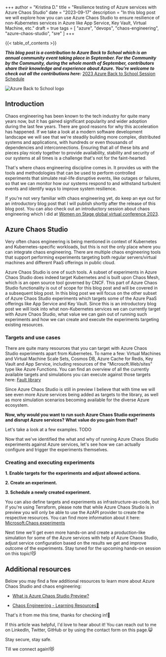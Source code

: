 +++
author = "Kristina D."
title = "Resilience testing of Azure services with Azure Chaos Studio"
date = "2023-09-17"
description = "In this blog post we will explore how you can use Azure Chaos Studio to ensure resilience of non-Kubernetes services in Azure like App Service, Key Vault, Virtual Machine, etc."
draft = true
tags = [
    "azure",
    "devops",
    "chaos-engineering",
    "azure-chaos-studio",
    "sre"
]
+++

{{< table_of_contents >}}

***This blog post is a contribution to Azure Back to School which is an annual community event taking place in September. For the Community by the Community, during the whole month of September, contributors share their knowledge and experience about Azure. You're welcome to check out all the contributions here:*** [2023 Azure Back to School Session Schedule](https://azurebacktoschool.github.io/edge%20case/azure-back-to-school-2023-session-schedule)

![Azure Back to School logo](../../images/azure_back_to_school_logo.webp)

## Introduction

Chaos engineering has been known to the tech industry for quite many years now, but it has gained significant popularity and wider adoption during the last few years. There are good reasons for why this acceleration has happened. If we take a look at a modern software development landscape we will see that we're steadily building more complex, distributed systems and applications, with hundreds or even thousands of dependencies and interconnections. Ensuring that all of these bits and pieces play nicely together to provide availability, stability and security of our systems at all times is a challenge that's not for the faint-hearted.

That's where chaos engineering discipline comes in. It provides us with the tools and methodologies that can be used to perform controlled experiments that simulate real-life disruptive events, like outages or failures, so that we can monitor how our systems respond to and withstand turbulent events and identify ways to improve system resilience.

If you're not very familiar with chaos engineering yet, do keep an eye out for an introductory blog post that I will publish shortly after the release of this blog post. You can also check out an introductory session about chaos engineering which I did at [Women on Stage global virtual conference 2023](https://www.womenonstage.net/event-details/global-virtual-conference-2023).

## Azure Chaos Studio

Very often chaos engineering is being mentioned in context of Kubernetes and Kubernetes-specific workloads, but this is not the only place where you can integrate chaos engineering. There are multiple chaos engineering tools that support performing experiments targeting both regular servers/virtual machines and different PaaS offerings in public cloud.

Azure Chaos Studio is one of such tools. A subset of experiments in Azure Chaos Studio does indeed target Kubernetes and is built upon Chaos Mesh, which is an open source tool governed by CNCF. This part of Azure Chaos Studio functionality is out of scope for this blog post and will be covered in a subsequent blog post. In this blog post we will focus on the other subset of Azure Chaos Studio experiments which targets some of the Azure PaaS offerings like App Service and Key Vault. Since this is an introductory blog post we will look into what non-Kubernetes services we can currently target with Azure Chaos Studio, what value we can gain out of running such experiments and how we can create and execute the experiments targeting existing resources.

### Targets and use cases

There are quite many resources that you can target with Azure Chaos Studio experiments apart from Kubernetes. To name a few: Virtual Machines and Virtual Machine Scale Sets, Cosmos DB, Azure Cache for Redis, Key Vault and App Service, including resources of the "Microsoft.Web/sites" type like Azure Functions. You can find an overview of all the currently available targets and simulations you can execute against those targets here: [Fault library](https://learn.microsoft.com/en-us/azure/chaos-studio/chaos-studio-fault-library)

Since Azure Chaos Studio is still in preview I believe that with time we will see even more Azure services being added as targets to the library, as well as more simulation scenarios becoming available for the diverse Azure ecosystem.

**Now, why would you want to run such Azure Chaos Studio experiments and disrupt Azure services? What value do you gain from that?**

Let's take a look at a few examples.
TODO

Now that we've identified the what and why of running Azure Chaos Studio experiments against Azure services, let's see how we can actually configure and trigger the experiments themselves.

### Creating and executing experiments

**1. Enable targets for the experiments and adjust allowed actions.**

**2. Create an experiment.**

**3. Schedule a newly created experiment.**

You can also define targets and experiments as infrastructure-as-code, but if you're using Terraform, please note that while Azure Chaos Studio is in preview you will only be able to use the AzAPI provider to create the respective resources. You can find more information about it here: [Microsoft.Chaos experiments](https://learn.microsoft.com/en-us/azure/templates/microsoft.chaos/experiments?pivots=deployment-language-terraform)

Next time we'll get even more hands-on and create a production-like simulation for some of the Azure services with help of Azure Chaos Studio, adjust service configuration based on the results we get and improve outcome of the experiments. Stay tuned for the upcoming hands-on session on this topic!😼

## Additional resources

Below you may find a few additional resources to learn more about Azure Chaos Studio and chaos engineering:

- [What is Azure Chaos Studio Preview?](https://learn.microsoft.com/en-us/azure/chaos-studio/chaos-studio-overview)

- [Chaos Engineering - Learning Resources👾](https://github.com/guidemetothemoon/Festive-Tech-Calendar-2022/blob/main/learning-resources.md)

That's it from me this time, thanks for checking in!💖

If this article was helpful, I'd love to hear about it! You can reach out to me on LinkedIn, Twitter, GitHub or by using the contact form on this page.😺

Stay secure, stay safe.

Till we connect again!😻
